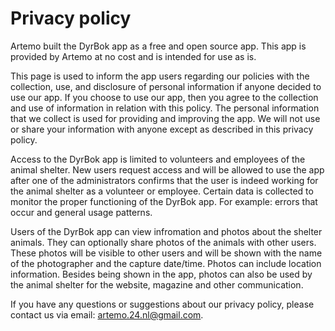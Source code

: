 # Privacy policy

Artemo built the DyrBok app as a free and open source app. This app is provided by Artemo at no cost and is intended for use as is.

This page is used to inform the app users regarding our policies with the collection, use, and disclosure of personal information if anyone decided to use our app. If you choose to use our app, then you agree to the collection and use of information in relation with this policy. The personal information that we collect is used for providing and improving the app. We will not use or share your information with anyone except as described in this privacy policy.

Access to the DyrBok app is limited to volunteers and employees of the animal shelter. New users request access and will be allowed to use the app after one of the administrators confirms that the user is indeed working for the animal shelter as a volunteer or employee. Certain data is collected to monitor the proper functioning of the DyrBok app. For example: errors that occur and general usage patterns.

Users of the DyrBok app can view infromation and photos about the shelter animals. They can optionally share photos of the animals with other users. These photos will be visible to other users and will be shown with the name of the photographer and the capture date/time. Photos can include location information. Besides being shown in the app, photos can also be used by the animal shelter for the website, magazine and other communication.

If you have any questions or suggestions about our privacy policy, please contact us via email: artemo.24.nl@gmail.com.
